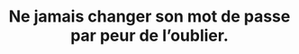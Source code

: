 ---
categories: category-nGkbk6oSlC5_p3eqoXX2o
goodPractices:
- good-practice-BfIEsJjvVW_DhbHGTgWsQ
risks:
- Prendre le risque que ses données aient fuité sur le web et soient accessibles et
  utilisées par tous.
title: Ne jamais changer son mot de passe par peur de l’oublier.
uuid: vulnerability-h3yfwY2enysAQFtIJ61fy
visibleInCms: true
---